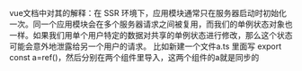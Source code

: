 vue文档中对其的解释：在 SSR 环境下，应用模块通常只在服务器启动时初始化一次。同一个应用模块会在多个服务器请求之间被复用，而我们的单例状态对象也一样。如果我们用单个用户特定的数据对共享的单例状态进行修改，那么这个状态可能会意外地泄露给另一个用户的请求。
比如新建一个文件a.ts 里面写 export const a=ref()，然后分别在两个组件里导入，这两个组件的a就是同步的
